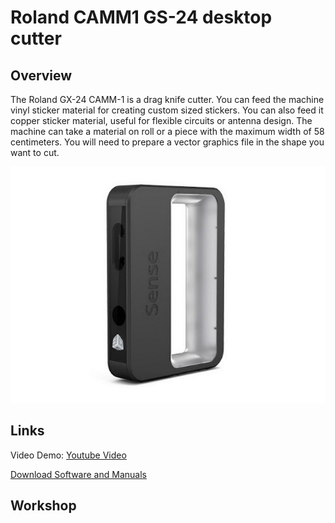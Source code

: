 # Roland CAMM1 GS-24 desktop cutter

## Overview
The Roland GX-24 CAMM-1 is a drag knife cutter. You can feed the machine vinyl sticker material for creating custom sized stickers. You can also feed it copper sticker material, useful for flexible circuits or antenna design. The machine can take a material on roll or a piece with the maximum width of 58 centimeters. You will need to prepare a vector graphics file in the shape you want to cut. 

![RolandSense](images/3dsense.jpg)

## Links

Video Demo: [Youtube Video](https://www.youtube.com/watch?v=YmTvGLliGmw)

[Download Software and Manuals](https://www.3dsystems.com/shop/sense/downloads)




## Workshop
